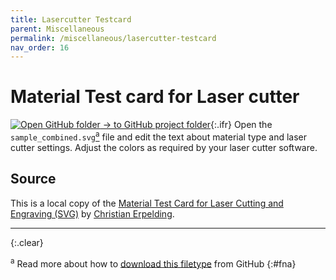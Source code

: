 ```yaml
---
title: Lasercutter Testcard
parent: Miscellaneous
permalink: /miscellaneous/lasercutter-testcard
nav_order: 16
---
```


# Material Test card for Laser cutter

[![Open GitHub folder]({{site.baseurl}}/assets/img/GitHub-Mark-32px.png) → to GitHub project folder](https://github.com/reiserlab/Component-Designs/tree/main/Miscellaneous/Lasercut_testcard){:.ifr}
Open the `sample_combined.svg`[<sup>a</sup>](#fna) file and edit the text about material type and laser cutter settings. Adjust the colors as required by your laser cutter software.

## Source 

This is a local copy of the [Material Test Card for Laser Cutting and Engraving (SVG)](http://www.thingiverse.com/thing:2243854) by [Christian Erpelding](https://www.thingiverse.com/erpel09).

---
{:.clear}

<sup>a</sup> Read more about how to [download this filetype]({{site.baseurl}}/file-types#ft-svg) from GitHub
{:#fna}
